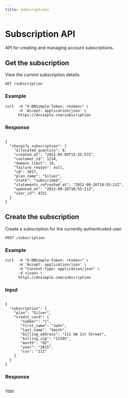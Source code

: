 ```yaml
---
title: Subscriptions
---
```


# Subscription API

API for creating and managing account subscriptions.


## Get the subscription 

View the current subscription details.

    GET /subscription

### Example

    curl  -H "X-DNSimple-Token: <token>" \
          -H 'Accept: application/json' \
          https://dnsimple.com/subscription

### Response

<pre class="highlight"><code class="language-js">
{
  "chargify_subscription": {
    "allocated_quantity": 0,
    "created_at": "2012-05-09T15:35:57Z",
    "customer_id": 1234,
    "domain_limit": 10,
    "failure_reason": null,
    "id": 3817,
    "plan_name": "Silver",
    "state": "subscribed",
    "statements_refreshed_at": "2012-09-26T10:55:21Z",
    "updated_at": "2012-09-26T10:55:21Z",
    "user_id": 4321
  }
}
</code></pre>

## Create the subscription

Create a subscription for the currently authenticated user.

    POST /subscription

### Example

    curl  -H "X-DNSimple-Token: <token>" \
          -H 'Accept: application/json' \
          -H "Content-Type: application/json" \
          -d <json> \
          https://dnsimple.com/subscription

### Input

<pre class="highlight"><code class="language-js">
{
  "subscription": {
    "plan": "Silver",
    "credit_card": {
       "number": "1",
       "first_name": "John",
       "last_name": "Smith",
       "billing_address": "111 SW 1st Street",
       "billing_zip": "12345",
       "month": "02",
       "year": "2015",
       "cvv": "111"
    }
  }
}
</code></pre>

### Response

<pre class="highlight"><code class="language-js">
TODO
</code></pre>
